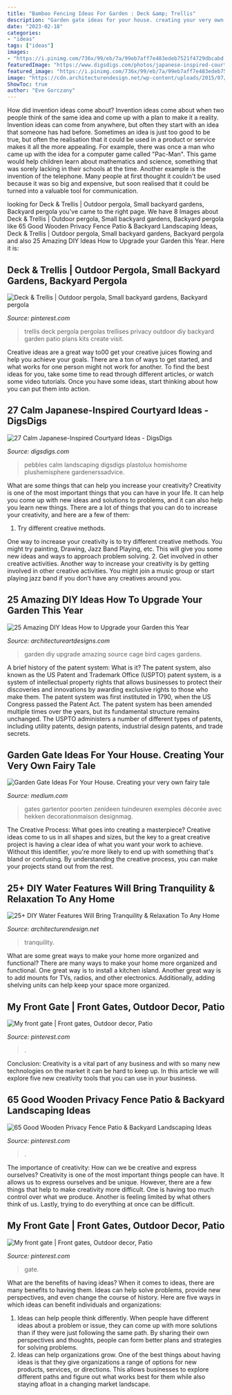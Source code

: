 ```yaml
---
title: "Bamboo Fencing Ideas For Garden : Deck &amp; Trellis"
description: "Garden gate ideas for your house. creating your very own fairy tale"
date: "2023-02-18"
categories:
- "ideas"
tags: ["ideas"]
images:
- "https://i.pinimg.com/736x/99/eb/7a/99eb7aff7e483edeb7521f4729dbcabd.jpg"
featuredImage: "https://www.digsdigs.com/photos/japanese-inspired-courtyard-ideas-16-554x554.jpg"
featured_image: "https://i.pinimg.com/736x/99/eb/7a/99eb7aff7e483edeb7521f4729dbcabd.jpg"
image: "https://cdn.architecturendesign.net/wp-content/uploads/2015/07/AD-DIY-Water-Feature-Ideas-19.jpg"
ShowToc: true
author: "Eve Gorczany"
---
```



How did invention ideas come about?
Invention ideas come about when two people think of the same idea and come up with a plan to make it a reality. Invention ideas can come from anywhere, but often they start with an idea that someone has had before. Sometimes an idea is just too good to be true, but often the realisation that it could be used in a product or service makes it all the more appealing. For example, there was once a man who came up with the idea for a computer game called "Pac-Man". This game would help children learn about mathematics and science, something that was sorely lacking in their schools at the time. Another example is the invention of the telephone. Many people at first thought it couldn't be used because it was so big and expensive, but soon realised that it could be turned into a valuable tool for communication.

	

		
looking for Deck &amp; Trellis | Outdoor pergola, Small backyard gardens, Backyard pergola you've came to the right page. We have 8 Images about Deck &amp; Trellis | Outdoor pergola, Small backyard gardens, Backyard pergola like 65 Good Wooden Privacy Fence Patio &amp; Backyard Landscaping Ideas, Deck &amp; Trellis | Outdoor pergola, Small backyard gardens, Backyard pergola and also 25 Amazing DIY Ideas How to Upgrade your Garden this Year. Here it is:
		
    
## Deck &amp; Trellis | Outdoor Pergola, Small Backyard Gardens, Backyard Pergola

<img loading=lazy src="https://i.pinimg.com/736x/f7/cc/46/f7cc46c290cb758133de367040b75758--backyard-ideas-outdoor-ideas.jpg" onerror="this.onerror=null;this.src='https://tse4.mm.bing.net/th?id=OIP.o4511QI2etPL2_DBJ-2BkgHaJ4&amp;pid=15.1';" alt="Deck &amp; Trellis | Outdoor pergola, Small backyard gardens, Backyard pergola">

_Source: pinterest.com_

>trellis deck pergola pergolas trellises privacy outdoor diy backyard garden patio plans kits create visit. 

	

Creative ideas are a great way to00 get your creative juices flowing and help you achieve your goals. There are a ton of ways to get started, and what works for one person might not work for another. To find the best ideas for you, take some time to read through different articles, or watch some video tutorials. Once you have some ideas, start thinking about how you can put them into action.

    
## 27 Calm Japanese-Inspired Courtyard Ideas - DigsDigs

<img loading=lazy src="https://www.digsdigs.com/photos/japanese-inspired-courtyard-ideas-16-554x554.jpg" onerror="this.onerror=null;this.src='https://tse1.mm.bing.net/th?id=OIP.OClvP6qH7oz_alW6VJkPHwHaHa&amp;pid=15.1';" alt="27 Calm Japanese-Inspired Courtyard Ideas - DigsDigs">

_Source: digsdigs.com_

>pebbles calm landscaping digsdigs plastolux homishome plushemisphere gardenerssadvice. 

	

What are some things that can help you increase your creativity?
Creativity is one of the most important things that you can have in your life. It can help you come up with new ideas and solutions to problems, and it can also help you learn new things. There are a lot of things that you can do to increase your creativity, and here are a few of them: 
1. Try different creative methods.

One way to increase your creativity is to try different creative methods. You might try painting, Drawing, Jazz Band Playing, etc. This will give you some new ideas and ways to approach problem solving. 
2. Get involved in other creative activities.
Another way to increase your creativity is by getting involved in other creative activities. You might join a music group or start playing jazz band if you don’t have any creatives around you.

    
## 25 Amazing DIY Ideas How To Upgrade Your Garden This Year

<img loading=lazy src="http://www.architectureartdesigns.com/wp-content/uploads/2014/02/1430.jpg" onerror="this.onerror=null;this.src='https://tse3.mm.bing.net/th?id=OIP.Wohxblskq_Y4W8YimXKZygHaJ2&amp;pid=15.1';" alt="25 Amazing DIY Ideas How to Upgrade your Garden this Year">

_Source: architectureartdesigns.com_

>garden diy upgrade amazing source cage bird cages gardens. 

	

A brief history of the patent system: What is it?
The patent system, also known as the US Patent and Trademark Office (USPTO) patent system, is a system of intellectual property rights that allows businesses to protect their discoveries and innovations by awarding exclusive rights to those who make them. The patent system was first instituted in 1790, when the US Congress passed the Patent Act. The patent system has been amended multiple times over the years, but its fundamental structure remains unchanged. The USPTO administers a number of different types of patents, including utility patents, design patents, industrial design patents, and trade secrets.

    
## Garden Gate Ideas For Your House. Creating Your Very Own Fairy Tale

<img loading=lazy src="https://miro.medium.com/max/1200/1*rQxGWWw8jGs4ZAWQfRe7mQ.jpeg" onerror="this.onerror=null;this.src='https://tse1.mm.bing.net/th?id=OIP.Eby1RUCeThH_mf_Ag_sI9gHaE8&amp;pid=15.1';" alt="Garden Gate Ideas For Your House. Creating your very own fairy tale">

_Source: medium.com_

>gates gartentor poorten zenideen tuindeuren exemples décorée avec hekken decorationmaison designmag. 

	

The Creative Process: What goes into creating a masterpiece?
Creative ideas come to us in all shapes and sizes, but the key to a great creative project is having a clear idea of what you want your work to achieve. Without this identifier, you're more likely to end up with something that's bland or confusing. By understanding the creative process, you can make your projects stand out from the rest.

    
## 25+ DIY Water Features Will Bring Tranquility &amp; Relaxation To Any Home

<img loading=lazy src="https://cdn.architecturendesign.net/wp-content/uploads/2015/07/AD-DIY-Water-Feature-Ideas-19.jpg" onerror="this.onerror=null;this.src='https://tse4.mm.bing.net/th?id=OIP.jRqlExPQRUW6BrWcnLQRuQHaMl&amp;pid=15.1';" alt="25+ DIY Water Features Will Bring Tranquility &amp; Relaxation To Any Home">

_Source: architecturendesign.net_

>tranquility. 

	

What are some great ways to make your home more organized and functional?
There are many ways to make your home more organized and functional. One great way is to install a kitchen island. Another great way is to add mounts for TVs, radios, and other electronics. Additionally, adding shelving units can help keep your space more organized.

    
## My Front Gate | Front Gates, Outdoor Decor, Patio

<img loading=lazy src="https://i.pinimg.com/736x/3d/92/47/3d92472c6b20ed010f47c2adc640b87c.jpg" onerror="this.onerror=null;this.src='https://tse3.mm.bing.net/th?id=OIP.OwtGSJ5BmVlf2BW4omr8gwHaJ3&amp;pid=15.1';" alt="My front gate | Front gates, Outdoor decor, Patio">

_Source: pinterest.com_

>. 

	

Conclusion:
Creativity is a vital part of any business and with so many new technologies on the market it can be hard to keep up. In this article we will explore five new creativity tools that you can use in your business.

    
## 65 Good Wooden Privacy Fence Patio &amp; Backyard Landscaping Ideas

<img loading=lazy src="https://i.pinimg.com/736x/99/eb/7a/99eb7aff7e483edeb7521f4729dbcabd.jpg" onerror="this.onerror=null;this.src='https://tse1.mm.bing.net/th?id=OIP.PWCgscN22OEBmppOpLmukQHaJ3&amp;pid=15.1';" alt="65 Good Wooden Privacy Fence Patio &amp; Backyard Landscaping Ideas">

_Source: pinterest.com_

>. 

	

The importance of creativity: How can we be creative and express ourselves?
Creativity is one of the most important things people can have. It allows us to express ourselves and be unique. However, there are a few things that help to make creativity more difficult. One is having too much control over what we produce. Another is feeling limited by what others think of us. Lastly, trying to do everything at once can be difficult.

    
## My Front Gate | Front Gates, Outdoor Decor, Patio

<img loading=lazy src="https://i.pinimg.com/1200x/3d/92/47/3d92472c6b20ed010f47c2adc640b87c.jpg" onerror="this.onerror=null;this.src='https://tse1.mm.bing.net/th?id=OIP.ERXaHfCeBGSFcvEBZzRV0QHaJ4&amp;pid=15.1';" alt="My front gate | Front gates, Outdoor decor, Patio">

_Source: pinterest.com_

>gate. 

	

What are the benefits of having ideas?
When it comes to ideas, there are many benefits to having them. Ideas can help solve problems, provide new perspectives, and even change the course of history. Here are five ways in which ideas can benefit individuals and organizations: 
1. Ideas can help people think differently. When people have different ideas about a problem or issue, they can come up with more solutions than if they were just following the same path. By sharing their own perspectives and thoughts, people can form better plans and strategies for solving problems. 
2. Ideas can help organizations grow. One of the best things about having ideas is that they give organizations a range of options for new products, services, or directions. This allows businesses to explore different paths and figure out what works best for them while also staying afloat in a changing market landscape. 

